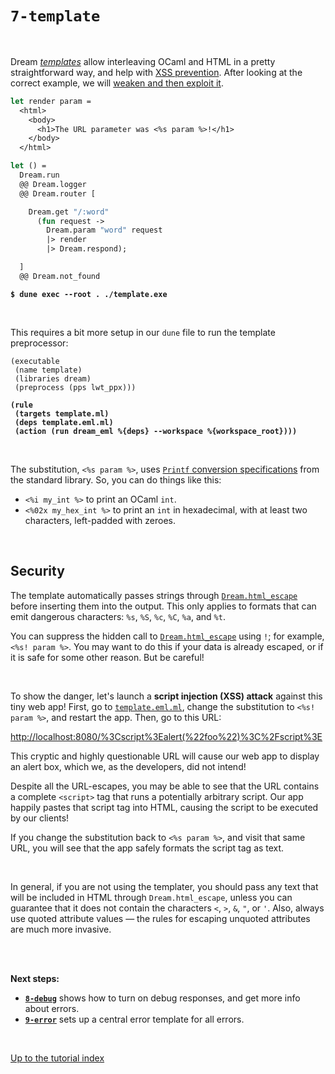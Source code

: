 # `7-template`

<br>

Dream [*templates*](https://aantron.github.io/dream/#templates) allow
interleaving OCaml and HTML in a pretty straightforward way, and help with
[XSS prevention](https://cheatsheetseries.owasp.org/cheatsheets/Cross_Site_Scripting_Prevention_Cheat_Sheet.html).
After looking at the correct example, we will
[weaken and then exploit it](#security).

```ocaml
let render param =
  <html>
    <body>
      <h1>The URL parameter was <%s param %>!</h1>
    </body>
  </html>

let () =
  Dream.run
  @@ Dream.logger
  @@ Dream.router [

    Dream.get "/:word"
      (fun request ->
        Dream.param "word" request
        |> render
        |> Dream.respond);

  ]
  @@ Dream.not_found
```

<pre><code><b>$ dune exec --root . ./template.exe</b></code></pre>

<br>

This requires a bit more setup in our `dune` file to run the template
preprocessor:

<pre><code>(executable
 (name template)
 (libraries dream)
 (preprocess (pps lwt_ppx)))

<b>(rule
 (targets template.ml)
 (deps template.eml.ml)
 (action (run dream_eml %{deps} --workspace %{workspace_root})))</b>
</code></pre>

<br>

The substitution, `<%s param %>`, uses
[`Printf` conversion specifications](https://caml.inria.fr/pub/docs/manual-ocaml/libref/Printf.html)
from the standard library. So, you can do things like this:

- `<%i my_int %>` to print an OCaml `int`.
- `<%02x my_hex_int %>` to print an `int` in hexadecimal, with at least two characters, left-padded with zeroes.

<br>

## Security

The template automatically passes strings through
[`Dream.html_escape`](https://aantron.github.io/dream/#val-html_escape) before
inserting them into the output. This only applies to formats that can emit
dangerous characters: `%s`, `%S`, `%c`, `%C`, `%a`, and `%t`.

You can suppress the hidden call to
[`Dream.html_escape`](https://aantron.github.io/dream/#val-html_escape) using
`!`; for example, `<%s! param %>`. You may want to do this if your data is
already escaped, or if it is safe for some other reason. But be careful!

<br>

To show the danger, let's launch a **script injection (XSS) attack** against
this tiny web app! First, go to
[`template.eml.ml`](https://github.com/aantron/dream/blob/master/example/7-template/template.eml.ml#L4),
change the substitution to `<%s! param %>`, and restart the app. Then, go to
this URL:

[http://localhost:8080/%3Cscript%3Ealert(%22foo%22)%3C%2Fscript%3E](http://localhost:8080/%3Cscript%3Ealert(%22foo%22)%3C%2Fscript%3E)

This cryptic and highly questionable URL will cause our web app to display an
alert box, which we, as the developers, did not intend!



Despite all the URL-escapes, you may be able to see that the URL contains a
complete `<script>` tag that runs a potentially arbitrary script. Our app
happily pastes that script tag into HTML, causing the script to be executed by
our clients!

If you change the substitution back to `<%s param %>`, and visit that same URL,
you will see that the app safely formats the script tag as text.

<br>

In general, if you are not using the templater, you should pass any text that
will be included in HTML through `Dream.html_escape`, unless you can guarantee
that it does not contain the characters `<`, `>`, `&`, `"`, or `'`. Also,
always use quoted attribute values &mdash; the rules for escaping unquoted
attributes are much more invasive.

<!-- TODO Link out to more template examples. -->
<!-- TODO Recommend against generating <script>, CSS, etc. -->

<br>
<br>

**Next steps:**

- [**`8-debug`**](../8-debug/#files) shows how to turn on debug responses, and
  get more info about errors.
- [**`9-error`**](../9-error/#files) sets up a central error template for all
  errors.

<br>

[Up to the tutorial index](../#readme)

<!-- TODO OWASP link; injection general link. -->
<!-- TODO Link to template syntax reference. -->
